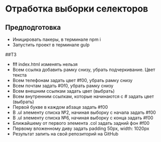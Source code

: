 # Отработка выборки селекторов
## Предподготовка
* Иницировать пакеры, в терминале npm i
* Запустить проект в терминале gulp

##ТЗ
* **!!!** index.html изменять нельзя
* Всем ссылка добавить рамку снизу, убрать подчеркивание. Цвет текста
* Всем телефонам задать цвет #f00, убрать рамку снизу
* Всем почтам задать #0f0, убрать рамку снизу
* Всем внешним ссылкам задать цвет (выбрать) 
* Всем внутренним ссылкам, которые начинаются с # задать цвет (выбрать) 
* Первой букве в каждом абзаце задать #f00
* В .ul элементу списка №2, начиная выборку с начала задать #f00
* В .ul элементу списка №6, начиная выборку с конца задать #f00
* Ближайшему от первого элемента .col задать задний фон #f00
* Первому вложенному диву задать padding 50px, width: 1020px
* Результат залить на свой репозиторий на GitHub